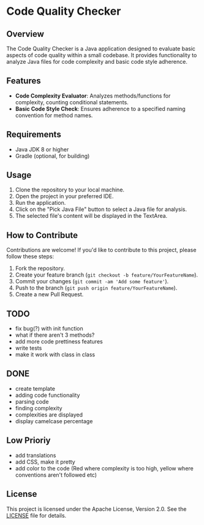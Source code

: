 # Code Quality Checker

## Overview
The Code Quality Checker is a Java application designed to evaluate basic aspects of code quality within a small codebase. It provides functionality to analyze Java files for code complexity and basic code style adherence.

## Features
- **Code Complexity Evaluator**: Analyzes methods/functions for complexity, counting conditional statements.
- **Basic Code Style Check**: Ensures adherence to a specified naming convention for method names.

## Requirements
- Java JDK 8 or higher
- Gradle (optional, for building)

## Usage
1. Clone the repository to your local machine.
2. Open the project in your preferred IDE.
3. Run the application.
4. Click on the "Pick Java File" button to select a Java file for analysis.
5. The selected file's content will be displayed in the TextArea.

## How to Contribute
Contributions are welcome! If you'd like to contribute to this project, please follow these steps:
1. Fork the repository.
2. Create your feature branch (`git checkout -b feature/YourFeatureName`).
3. Commit your changes (`git commit -am 'Add some feature'`).
4. Push to the branch (`git push origin feature/YourFeatureName`).
5. Create a new Pull Request.

## TODO
- fix bug(?) with init function
- what if there aren't 3 methods?
- add more code prettiness features
- write tests
- make it work with class in class

## DONE
- create template
- adding code functionality
- parsing code
- finding complexity
- complexities are displayed
- display camelcase percentage

## Low Prioriy
- add translations
- add CSS, make it pretty
- add color to the code (Red where complexity is too high, yellow where conventions aren't followed etc)

  
## License
This project is licensed under the Apache License, Version 2.0. See the [LICENSE](LICENSE) file for details.
